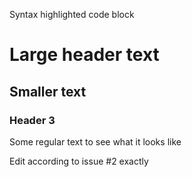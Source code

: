 Syntax highlighted code block

# Large header text
## Smaller text
### Header 3

Some regular text to see what it looks like

Edit according to issue #2 exactly

